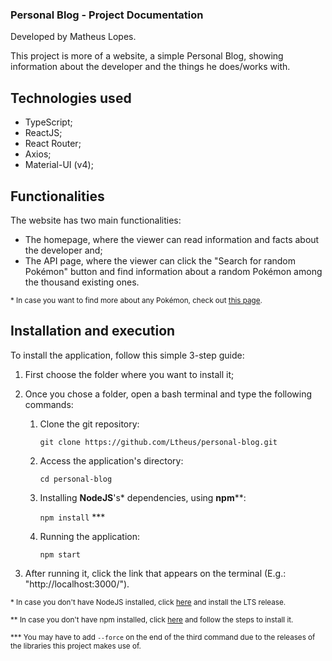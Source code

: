 ### Personal Blog - Project Documentation
Developed by Matheus Lopes.

This project is more of a website, a simple Personal Blog, showing information about the developer and the things he does/works with.

## Technologies used
   - TypeScript;
   - ReactJS;
   - React Router;
   - Axios;
   - Material-UI (v4);

## Functionalities
The website has two main functionalities:
 -  The homepage, where the viewer can read information and facts about the developer and;
 - The API page, where the viewer can click the "Search for random Pokémon" button and find information about a random Pokémon among the thousand existing ones.

<sup>\* In case you want to find more about any Pokémon, check out [this page](https://https://pokemondb.net/).</sup>

## Installation and execution
To install the application, follow this simple 3-step guide:
   
1. First choose the folder where you want to install it;
2. Once you chose a folder, open a bash terminal and type the following commands:
   
   1. Clone the git repository:

      `git clone https://github.com/Ltheus/personal-blog.git`
   
   2. Access the application's directory: 

      `cd personal-blog`
   
   3. Installing **NodeJS**'s\* dependencies, using **npm**\**:

      `npm install` ***

   4. Running the application:

      `npm start`

3. After running it, click the link that appears on the terminal (E.g.: "http://localhost:3000/").
 
 <sup>\* In case you don't have NodeJS installed, click [here](https://nodejs.org/en/download/current) and install the LTS release.</sup>
 
 <sup>\** In case you don't have npm installed, click [here](https://www.npmjs.com/package/npm) and follow the steps to install it.
</sup>

<sup>\*** You may have to add `--force` on the end of the third command due to the releases of the libraries this project makes use of.</sup>
